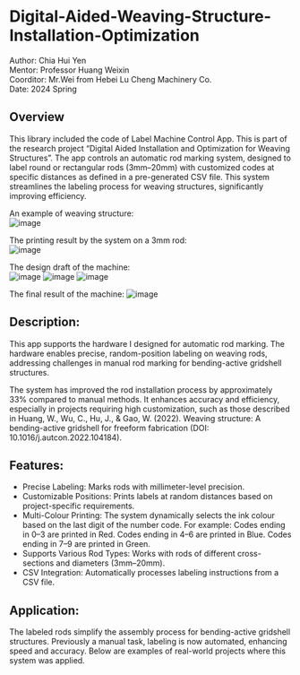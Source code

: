 # Digital-Aided-Weaving-Structure-Installation-Optimization
Author: Chia Hui Yen  
Mentor: Professor Huang Weixin  
Coorditor: Mr.Wei from Hebei Lu Cheng Machinery Co.  
Date: 2024 Spring  

## Overview  
This library included the code of Label Machine Control App. This is part of the research project “Digital Aided Installation and Optimization for Weaving Structures”. The app controls an automatic rod marking system, designed to label round or rectangular rods (3mm–20mm) with customized codes at specific distances as defined in a pre-generated CSV file. This system streamlines the labeling process for weaving structures, significantly improving efficiency.  

An example of weaving structure:  
![image](https://github.com/user-attachments/assets/02b4bc96-e3de-4e11-8339-9bc1c4ed72f8)


The printing result by the system on a 3mm rod:  
![image](https://github.com/user-attachments/assets/a4be7b68-195b-4741-8983-58104d90cf5b)


The design draft of the machine:  
![image](https://github.com/user-attachments/assets/bf51571a-33a6-4672-9e76-bf55be7607aa)
![image](https://github.com/user-attachments/assets/b7f1adda-6612-48db-b894-be40f55b5e41)
![image](https://github.com/user-attachments/assets/cc4e3a9f-e56c-49d6-84d6-469e8ff6a964)


The final result of the machine:
![image](https://github.com/user-attachments/assets/0623a1ea-77a6-4372-9be9-f6a77336d4f6)


## Description:
This app supports the hardware I designed for automatic rod marking. The hardware enables precise, random-position labeling on weaving rods, addressing challenges in manual rod marking for bending-active gridshell structures.  

The system has improved the rod installation process by approximately 33% compared to manual methods. It enhances accuracy and efficiency, especially in projects requiring high customization, such as those described in Huang, W., Wu, C., Hu, J., & Gao, W. (2022). Weaving structure: A bending-active gridshell for freeform fabrication (DOI: 10.1016/j.autcon.2022.104184).  

## Features:  
- Precise Labeling: Marks rods with millimeter-level precision.
- Customizable Positions: Prints labels at random distances based on project-specific requirements.
- Multi-Colour Printing: The system dynamically selects the ink colour based on the last digit of the number code. For example:
    Codes ending in 0–3 are printed in Red.
    Codes ending in 4–6 are printed in Blue.
    Codes ending in 7–9 are printed in Green.
- Supports Various Rod Types: Works with rods of different cross-sections and diameters (3mm–20mm).
- CSV Integration: Automatically processes labeling instructions from a CSV file.

## Application:
The labeled rods simplify the assembly process for bending-active gridshell structures. Previously a manual task, labeling is now automated, enhancing speed and accuracy. Below are examples of real-world projects where this system was applied.
